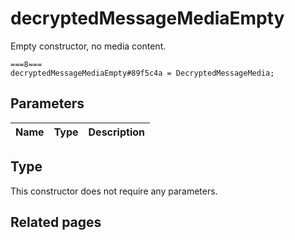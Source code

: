 # decryptedMessageMediaEmpty
Empty constructor, no media content.

```
===8===
decryptedMessageMediaEmpty#89f5c4a = DecryptedMessageMedia;
```

## Parameters
| Name | Type | Description |
| ---- | :----: | ----------- |


## Type
This constructor does not require any parameters.

## Related pages
